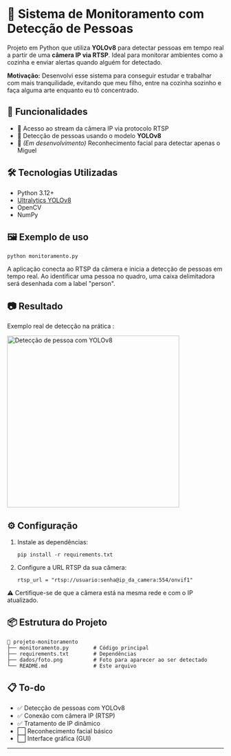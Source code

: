 <!DOCTYPE html>
<html lang="pt-BR">
<head>
  <meta charset="UTF-8">
</head>
<body>
  <h1>👀 Sistema de Monitoramento com Detecção de Pessoas</h1>

  <p>Projeto em Python que utiliza <strong>YOLOv8</strong> para detectar pessoas em tempo real a partir de uma <strong>câmera IP via RTSP</strong>. Ideal para monitorar ambientes como a cozinha e enviar alertas quando alguém for detectado.</p>

  <p><strong>Motivação:</strong> Desenvolvi esse sistema para conseguir estudar e trabalhar com mais tranquilidade, evitando que meu filho, entre na cozinha sozinho e faça alguma arte enquanto eu tô concentrado.</p>

  <h2>🚀 Funcionalidades</h2>
  <ul>
    <li>🎥 Acesso ao stream da câmera IP via protocolo RTSP</li>
    <li>🧠 Detecção de pessoas usando o modelo <strong>YOLOv8</strong></li>
    <li>🧒 <em>(Em desenvolvimento)</em> Reconhecimento facial para detectar apenas o Miguel</li>
  </ul>

  <h2>🛠 Tecnologias Utilizadas</h2>
  <ul>
    <li>Python 3.12+</li>
    <li><a href="https://github.com/ultralytics/ultralytics" target="_blank">Ultralytics YOLOv8</a></li>
    <li>OpenCV</li>
    <li>NumPy</li>
  </ul>

  <h2>🖼 Exemplo de uso</h2>
  <pre><code>python monitoramento.py</code></pre>

  <p>A aplicação conecta ao RTSP da câmera e inicia a detecção de pessoas em tempo real. Ao identificar uma pessoa no quadro, uma caixa delimitadora será desenhada com a label "person".</p>
 <h2>📷 Resultado</h2>
<p>Exemplo real de detecção na prática :</p>
<img src="midia/miguxo após sair.jpg" alt="Detecção de pessoa com YOLOv8" width="400"/>
  <h2>⚙ Configuração</h2>
  <ol>
    <li>Instale as dependências:
      <pre><code>pip install -r requirements.txt</code></pre>
    </li>
    <li>Configure a URL RTSP da sua câmera:
      <pre><code>rtsp_url = "rtsp://usuario:senha@ip_da_camera:554/onvif1"</code></pre>
    </li>
  </ol>
  <p>⚠ Certifique-se de que a câmera está na mesma rede e com o IP atualizado.</p>

  <h2>📦 Estrutura do Projeto</h2>
  <pre><code>📁 projeto-monitoramento
├── monitoramento.py        # Código principal
├── requirements.txt        # Dependências
├── dados/foto.png          # Foto para aparecer ao ser detectado
└── README.md               # Este arquivo</code></pre>

  <h2>📋 To-do</h2>
  <ul>
    <li>✅ Detecção de pessoas com YOLOv8</li>
    <li>✅ Conexão com câmera IP (RTSP)</li>
    <li>✅ Tratamento de IP dinâmico</li>
    <li>⬜ Reconhecimento facial básico</li>
    <li>⬜ Interface gráfica (GUI)</li>
  </ul>

  <hr>

</body>
</html>
